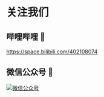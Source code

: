 # 关注我们

## 哔哩哔哩 🤝 [​](#哔哩哔哩)

https://space.bilibili.com/402108074

## 微信公众号 🤝 [​](#微信公众号)

[![微信公众号](https://picst.sunbangyan.cn/2023/10/22/2238f71d9b24e8d8381147b29e0396ee.jpeg)](https://picst.sunbangyan.cn/2023/10/22/2238f71d9b24e8d8381147b29e0396ee.jpeg)